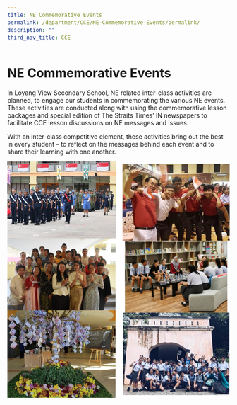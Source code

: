 ```yaml
---
title: NE Commemorative Events
permalink: /department/CCE/NE-Commemorative-Events/permalink/
description: ""
third_nav_title: CCE
---
```

NE Commemorative Events
=======================

In Loyang View Secondary School, NE related inter-class activities are planned, to engage our students in commemorating the various NE events. These activities are conducted along with using the commemorative lesson packages and special edition of The Straits Times’ IN newspapers to facilitate CCE lesson discussions on NE messages and issues. 

  

With an inter-class competitive element, these activities bring out the best in every student – to reflect on the messages behind each event and to share their learning with one another.

![](/images/NE.png)